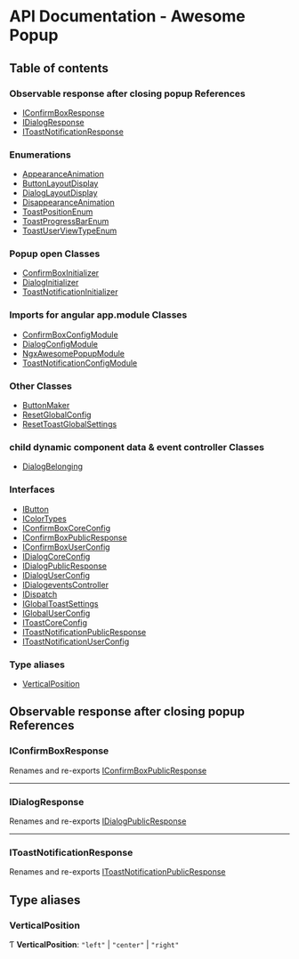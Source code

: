 # API Documentation - Awesome Popup

## Table of contents

### Observable response after closing popup References

- [IConfirmBoxResponse](#/documentation/Home#iconfirmboxresponse)
- [IDialogResponse](#/documentation/Home#idialogresponse)
- [IToastNotificationResponse](#/documentation/Home#itoastnotificationresponse)

### Enumerations

- [AppearanceAnimation](#/documentation/enum-AppearanceAnimation)
- [ButtonLayoutDisplay](#/documentation/enum-ButtonLayoutDisplay)
- [DialogLayoutDisplay](#/documentation/enum-DialogLayoutDisplay)
- [DisappearanceAnimation](#/documentation/enum-DisappearanceAnimation)
- [ToastPositionEnum](#/documentation/enum-ToastPositionEnum)
- [ToastProgressBarEnum](#/documentation/enum-ToastProgressBarEnum)
- [ToastUserViewTypeEnum](#/documentation/enum-ToastUserViewTypeEnum)

### Popup open Classes

- [ConfirmBoxInitializer](#/documentation/class-ConfirmBoxInitializer)
- [DialogInitializer](#/documentation/class-DialogInitializer)
- [ToastNotificationInitializer](#/documentation/class-ToastNotificationInitializer)

### Imports for angular app.module Classes

- [ConfirmBoxConfigModule](#/documentation/class-ConfirmBoxConfigModule)
- [DialogConfigModule](#/documentation/class-DialogConfigModule)
- [NgxAwesomePopupModule](#/documentation/class-NgxAwesomePopupModule)
- [ToastNotificationConfigModule](#/documentation/class-ToastNotificationConfigModule)

### Other Classes

- [ButtonMaker](#/documentation/class-ButtonMaker)
- [ResetGlobalConfig](#/documentation/class-ResetGlobalConfig)
- [ResetToastGlobalSettings](#/documentation/class-ResetToastGlobalSettings)

### child dynamic component data &amp; event controller Classes

- [DialogBelonging](#/documentation/class-DialogBelonging)

### Interfaces

- [IButton](#/documentation/interface-IButton)
- [IColorTypes](#/documentation/interface-IColorTypes)
- [IConfirmBoxCoreConfig](#/documentation/interface-IConfirmBoxCoreConfig)
- [IConfirmBoxPublicResponse](#/documentation/interface-IConfirmBoxPublicResponse)
- [IConfirmBoxUserConfig](#/documentation/interface-IConfirmBoxUserConfig)
- [IDialogCoreConfig](#/documentation/interface-IDialogCoreConfig)
- [IDialogPublicResponse](#/documentation/interface-IDialogPublicResponse)
- [IDialogUserConfig](#/documentation/interface-IDialogUserConfig)
- [IDialogeventsController](#/documentation/interface-IDialogeventsController)
- [IDispatch](#/documentation/interface-IDispatch)
- [IGlobalToastSettings](#/documentation/interface-IGlobalToastSettings)
- [IGlobalUserConfig](#/documentation/interface-IGlobalUserConfig)
- [IToastCoreConfig](#/documentation/interface-IToastCoreConfig)
- [IToastNotificationPublicResponse](#/documentation/interface-IToastNotificationPublicResponse)
- [IToastNotificationUserConfig](#/documentation/interface-IToastNotificationUserConfig)

### Type aliases

- [VerticalPosition](#/documentation/Home#verticalposition)

## Observable response after closing popup References

### IConfirmBoxResponse

Renames and re-exports [IConfirmBoxPublicResponse](#/documentation/interface-IConfirmBoxPublicResponse)

___

### IDialogResponse

Renames and re-exports [IDialogPublicResponse](#/documentation/interface-IDialogPublicResponse)

___

### IToastNotificationResponse

Renames and re-exports [IToastNotificationPublicResponse](#/documentation/interface-IToastNotificationPublicResponse)

## Type aliases

### VerticalPosition

Ƭ **VerticalPosition**: ``"left"`` \| ``"center"`` \| ``"right"``
